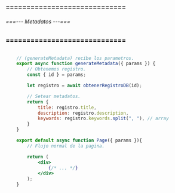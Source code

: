 ### ============================= ###
###### ===--- Metadatos ---=== ######
### ============================= ###

<!-- Necesitas setear los metadatos dependiendo de los parametros??? -->

```jsx

	// (generateMetadata) recibe los parametros.
	export async function generateMetadata({ params }) {
		// Obtenemos registro.
		const { id } = params;

		let registro = await obtenerRegistroDB(id);

		// Setear metadatos.
		return {
			title: registro.title,
			description: registro.description,
			keywords: registro.keywords.split(", "), // array
		}
	}

	export default async function Page({ params }){
		// Flujo normal de la pagina.

		return (
			<div>
				{/* ... */}
			</div>
		);
	}
```